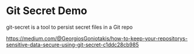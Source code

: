 # Git Secret Demo

git-secret is a tool to persist secret files in a Git repo

https://medium.com/@GeorgiosGoniotakis/how-to-keep-your-repositorys-sensitive-data-secure-using-git-secret-c1ddc28cb985
